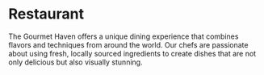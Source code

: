 # Restaurant
The Gourmet Haven offers a unique dining experience that combines flavors and techniques from around the world. Our chefs are passionate about using fresh, locally sourced ingredients to create dishes that are not only delicious but also visually stunning.
